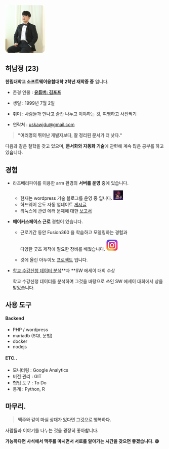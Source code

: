 <img src = 허남정.png width=25%>

## 허남정 (23) 

**한림대학교 소프트웨어융합대학 2학년 재학중 중** 입니다.

- 존경 인물 : [**유튜버: 김포프**](https://www.youtube.com/user/KimPopeTV)

- 생일 : 1999년 7월 2일

- 취미 : 사람들과 만나고 술잔 나누고 이야하는 것, 여행하고 사진찍기

- 연락처 : uskawjdu@gmail.com

     

> **"여러명의 뛰어난 개발자보다, 잘 정리된 문서가 더 낫다."**  

다음과 같은 철학을 갖고 있으며, **문서화와 자동화 기술**에 관련해 계속 많은 공부를 하고 있습니다.  



## 경험

- 라즈베리파이를 이용한 arm 환경의 **서버를 운영** 중에 있습니다. 

  - 현재는 wordpress 기술 블로그를 운영 중 입니다. <a taget="_blank" href="http://uskawjdu.iptime.org/"><img src="일러스트.png" alt="일러스트" width=30 height=30 /></a>
  - 하드웨어 온도 자동 업데이트 [게시글](http://uskawjdu.iptime.org/2021/10/24/%EB%9D%BC%EC%A6%88%EB%B2%A0%EB%A6%AC%ED%8C%8C%EC%9D%B44-%EC%98%A8%EB%8F%84/)
  - 리눅스에 관련 에러 문제에 대한 <a href="http://uskawjdu.iptime.org/category/%EB%A6%AC%EB%88%85%EC%8A%A4-%EA%B4%80%EB%A0%A8-%EA%B8%B0%EB%A1%9D/">보고서</a>

  

- **메이커스페이스 근로** 경험이 있습니다.  

  - 근로기간 동안 Fusion360 을 학습하고 모델링하는 경험과 

    다양한 굿즈 제작에 필요한 장비를 배웠습니다. <a href="https://www.instagram.com/namjeong.h/"><img src="./인스타그램 이모티콘.png" alt=인스타그램 width=35 height=35></a>

  - 깃에 올린 아두이노 <a href="https://github.com/CherryPichu/Arduino_Table_Clock">프로젝트</a> 입니다.

  

- <a href="https://github.com/CherryPichu/hallym_crawling" target="_blank" title="git저장소">학교 수강신청 데이터 분석</a>**과  **SW 에세이 대회 수상

  학교 수강신청 데이터를 분석하여 그것을 바탕으로 쓰인 SW 에세이 대회에서 상을 받았습니다. 

  

## 사용 도구

#### Backend

- PHP / wordpress
- mariadb (SQL 문법)
- docker
- nodejs

#### ETC..

- 모니터링 : Google Analytics
- 버전 관리 : GIT
- 협업 도구 : To Do 
- 통계 : Python, R



## 마무리.

> **맥주와 같이 마실 상대가 있다면 그것으로 행복하다.**

사람들과 이야기를 나누는 것을 굉장히 좋아합니다.  

**가능하다면 사석에서 맥주를 마시면서 서로를 알아가는 시간을 갖으면 좋겠습니다.  :laughing:**



